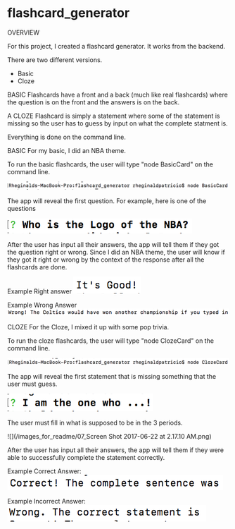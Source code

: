 # flashcard_generator

OVERVIEW

For this project, I created a flashcard generator. It works from the backend. 

There are two different versions.

- Basic
- Cloze

BASIC Flashcards have a front and a back (much like real flashcards) where the question is on the front and the answers is on the back. 

A CLOZE Flashcard is simply a statement where some of the statement is missing so the user has to guess by input on what the complete statment is.

Everything is done on the command line.

BASIC
For my basic, I did an NBA theme.

To run the basic flashcards, the user will type "node BasicCard" on the command line.

![](/images_for_readme/01_Command_to_begin_Basic_cards.png)

The app will reveal the first question. For example, here is one of the questions

![](/images_for_readme/02_question_for_basic.png)

After the user has input all their answers, the app will tell them if they got the question right or wrong. Since I did an NBA theme, the user will know if they got it right or wrong by the context of the response after all the flashcards are done.

Example Right answer
![](/images_for_readme/03_right_answer_basic.png)

Example Wrong Answer
![](/images_for_readme/04_wrong_answer_basic.png)

CLOZE
For the Cloze, I mixed it up with some pop trivia.

To run the cloze flashcards, the user will type "node ClozeCard" on the command line.

![](/images_for_readme/05_Command_to_begin_Cloze_cards.png)

The app will reveal the first statement that is missing something that the user must guess.

![](/images_for_readme/06_cloze_statement.png)

The user must fill in what is supposed to be in the 3 periods.

![](/images_for_readme/07_Screen Shot 2017-06-22 at 2.17.10 AM.png)

After the user has input all their answers, the app will tell them if they were able to successfully complete the statement correctly.

Example Correct Answer:
![](/images_for_readme/08_Correct_for_Cloze.png)

Example Incorrect Answer: 
![](/images_for_readme/09_Wrong_for_Cloze.png)

